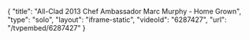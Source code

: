 {
    "title": "All-Clad 2013 Chef Ambassador Marc Murphy - Home Grown",
    "type": "solo",
    "layout": "iframe-static",
    "videoId": "6287427",
    "url": "\/tvpembed\/6287427"
}